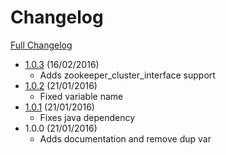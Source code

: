 # Changelog
[Full Changelog](https://github.fiducial.dom/SIINFRA/role-zookeeper/releases)

- [1.0.3](https://github.fiducial.dom/SIINFRA/role-zookeeper/compare/1.0.2...1.0.3) (16/02/2016)
    - Adds zookeeper_cluster_interface support
- [1.0.2](https://github.fiducial.dom/SIINFRA/role-zookeeper/compare/1.0.1...1.0.2) (21/01/2016)
    - Fixed variable name
- [1.0.1](https://github.fiducial.dom/SIINFRA/role-zookeeper/compare/1.0.0...1.0.1) (21/01/2016)
    - Fixes java dependency
- 1.0.0 (21/01/2016)
    - Adds documentation and remove dup var